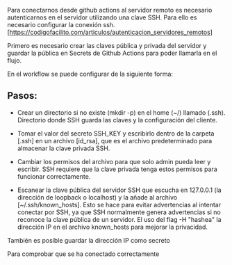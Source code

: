 Para conectarnos desde github actions al servidor remoto es necesario  autenticarnos en el servidor utilizando una clave SSH. Para ello es necesario configurar la conexión ssh.
[https://codigofacilito.com/articulos/autenticacion_servidores_remotos]

Primero es necesario crear las claves pública y privada del servidor y guardar la pública en Secrets de Github Actions para poder llamarla en el flujo.

En el workflow se puede configurar de la siguiente forma:
<!-- 
  - name:  Github ssh
    run: |
        mkdir -p ~/.ssh
        echo "${{ secrets.SSH_KEY }}" > ~/.ssh/id_rsa
        chmod 600 ~/.ssh/id_rsa
        ssh-keyscan -H 127.0.0.1 >> ~/.ssh/known_hosts
-->

## Pasos:
- Crear un directorio si no existe (mkdir -p) en el home (~/) llamado (.ssh). Directorio donde SSH guarda las claves y la configuración del cliente.
<!-- mkdir -p ~/.ssh -->

- Tomar el valor del secreto SSH_KEY y escribirlo dentro de la carpeta [.ssh] en un archivo [id_rsa], que es el archivo predeterminado para almacenar la clave privada SSH.
<!-- echo "${{ secrets.SSH_KEY }}" > ~/.ssh/id_rsa -->

- Cambiar los permisos del archivo para que solo admin pueda leer y escribir. SSH requiere que la clave privada tenga estos permisos para funcionar correctamente.
<!-- chmod 600 ~/.ssh/id_rsa -->

- Escanear la clave pública del servidor SSH que escucha en 127.0.0.1 (la dirección de loopback o localhost) y la añade al archivo [~/.ssh/known_hosts]. Esto se hace para evitar advertencias al intentar conectar por SSH, ya que SSH normalmente genera advertencias si no reconoce la clave pública de un servidor. El uso del flag -H "hashea" la dirección IP en el archivo known_hosts para mejorar la privacidad.
<!-- ssh-keyscan -H 127.0.1.1 >> ~/.ssh/known_hosts -->
También es posible guardar la dirección IP como secreto
<!-- ssh-keyscan -H ${{ secrets.HOST }} >> ~/.ssh/known_hosts -->

Para comprobar que se ha conectado correctamente
<!-- 
- name: check server connection
  run: ssh user@ip "ls -al"
-->